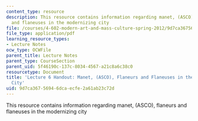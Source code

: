 ```yaml
---
content_type: resource
description: This resource contains information regarding manet, (ASCO), flaneurs
  and flaneuses in the modernizing city
file: /courses/4-602-modern-art-and-mass-culture-spring-2012/9d7ca36756946dcaecfe2a61ab23c72d_MIT4_602S12_lec06.pdf
file_type: application/pdf
learning_resource_types:
- Lecture Notes
ocw_type: OCWFile
parent_title: Lecture Notes
parent_type: CourseSection
parent_uid: 5f46190c-137c-8034-4567-a21c8a6c38c0
resourcetype: Document
title: 'Lecture 6 Handout: Manet, (ASCO), Flaneurs and Flaneuses in the Modernizing
  City'
uid: 9d7ca367-5694-6dca-ecfe-2a61ab23c72d
---
```

This resource contains information regarding manet, (ASCO), flaneurs and flaneuses in the modernizing city